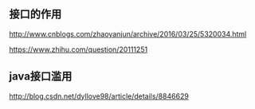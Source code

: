 ## 接口的作用

http://www.cnblogs.com/zhaoyanjun/archive/2016/03/25/5320034.html

https://www.zhihu.com/question/20111251

##  java接口滥用
http://blog.csdn.net/dyllove98/article/details/8846629